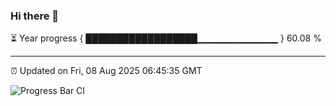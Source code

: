 ### Hi there 👋

⏳ Year progress { ██████████████████▁▁▁▁▁▁▁▁▁▁▁▁ } 60.08 %

---

⏰ Updated on Fri, 08 Aug 2025 06:45:35 GMT

![Progress Bar CI](https://github.com/DhruviPatel157/GitHub-Actions-Demo/workflows/Progress%20Bar%20CI/badge.svg)
